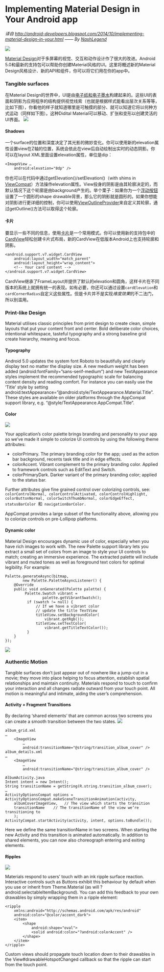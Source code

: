 Implementing Material Design in Your Android app
==============

*译自 http://android-developers.blogspot.com/2014/10/implementing-material-design-in-your.html —— By [NashLegend](https://github.com/NashLegend)*

![](https://raw.githubusercontent.com/NashLegend/ProjectBabel/master/images/title1.png)

[Material Design](http://www.google.com/design/spec/#utm_campaign=L-Developer-launch)对于多屏幕的视觉、交互和动作设计作了很大的改进。Android 5.0和最新的支持包可以帮助你创建Material风格的UI。这里将概述新的Material Design风格设计、新的API和组件，你可以将它们用在你的app中。

### Tangible surfaces ###

在Material Design的世界中，UI是由[电子纸和电子墨水](https://www.youtube.com/watch?v=YaG_ljfzeUw)构建起来的。这些UI的表面和阴影为应用程序的结构提供视觉线索（也就是根据样式能看出层次关系等等，比如下图），你看他的样子就知道哪里是可触摸的部分、就可以知道它将以何种方式运动（同样如下图）。这种Didital Material可以移动、扩张和变形以创建灵活的UI界面。 
![](https://raw.githubusercontent.com/NashLegend/ProjectBabel/master/images/layering.gif)

#### Shadows ####

一个surface的位置和深度决定了其光影的微妙变化。你可以使用新的elevation属性设置view在Z轴的位置，系统会依此在view后自动绘制出实时的动态阴影。你可以在layout XML里面设置elevation属性，单位是dip：
```
<ImageView …
    android:elevation="8dp" />
```
你也可以在代码中通过getElevation()/setElevation()（with shims in [ViewCompat](https://developer.android.com/reference/android/support/v4/view/ViewCompat.html?utm_campaign=L-Developer-launch)）方法操作elevation属性。View投身的阴影是由其轮廓决定的，而默认情况下这个轮廓是由background产生的。举个栗子：如果你为一个[浮动按钮](http://www.google.com/design/spec/patterns/promoted-actions.html?utm_campaign=L-Developer-launch#promoted-actions-floating-action-button)设置了一个圆形的shape drawable背景，那么它的阴影就是圆形的。如果你想能对阴影进行更详细的控制，你可以使用[ViewOutlineProvider](https://developer.android.com/reference/android/view/ViewOutlineProvider.html?utm_campaign=L-Developer-launch)来自定义其轮廓，通过getOutline()方法可以取得这个轮廓。

#### 卡片 ####
要显示一些不同的信息，使用[卡片](http://www.google.com/design/spec/components/cards.html#utm_campaign=L-Developer-launch)是一个常用模式。你可以使用新的支持包中的[CardView](https://developer.android.com/reference/android/support/v7/widget/CardView.html?utm_campaign=L-Developer-launch)轻松创建卡片式布局，新的CardView在低版本Android上也支持轮廓和阴影。
```
<android.support.v7.widget.CardView
    android:layout_width="match_parent"
    android:layout_height="wrap_content">
    <!-- Your card content -->
</android.support.v7.widget.CardView>
```
CardView继承了FrameLayout并提供了默认的elevation和圆角，这样卡片在不同版本的系统上就拥有统一的表现。如有必要，你还可以通过设置`cardElevation`和`cardCornerRadius`自定义这些属性。但是卡片并不是实现*维度效果*的不二法门，所以别滥用。

### Print-like Design ###
Material utilises classic principles from print design to create clean, simple layouts that put your content front and center. Bold deliberate color choices, intentional whitespace, tasteful typography and a strong baseline grid create hierarchy, meaning and focus.

#### Typography ####
Android 5.0 updates the system font Roboto to beautifully and clearly display text no matter the display size. A new medium weight has been added (android:fontFamily=”sans-serif-medium”) and new TextAppearance styles implement the recommended typographic scale for balancing content density and reading comfort. For instance you can easily use the ‘Title’ style by setting android:textAppearance=”@android:style/TextAppearance.Material.Title”. These styles are available on older platforms through the AppCompat support library, e.g. “@style/TextAppearance.AppCompat.Title”.

#### Color ####
![](https://raw.githubusercontent.com/NashLegend/ProjectBabel/master/images/color_attribs.png)

Your application’s color palette brings branding and personality to your app so we’ve made it simple to colorize UI controls by using the following theme attributes:

- colorPrimary. The primary branding color for the app; used as the action bar background, recents task title and in edge effects.
- colorAccent. Vibrant complement to the primary branding color. Applied to framework controls such as EditText and Switch.
- colorPrimaryDark. Darker variant of the primary branding color; applied to the status bar.

Further attributes give fine grained control over colorizing controls, see: `colorControlNormal, colorControlActivated, colorControlHighlight, colorButtonNormal, colorSwitchThumbNormal, colorEdgeEffect, statusBarColor `和` navigationBarColor.`

AppCompat provides a large subset of the functionality above, allowing you to colorize controls on pre-Lollipop platforms.

#### Dynamic color ####
 
Material Design encourages dynamic use of color, especially when you have rich images to work with. The new Palette support library lets you extract a small set of colors from an image to style your UI controls to match; creating an immersive experience. The extracted palette will include vibrant and muted tones as well as foreground text colors for optimal legibility. For example:
```
Palette.generateAsync(bitmap,
        new Palette.PaletteAsyncListener() {
    @Override
    public void onGenerated(Palette palette) {
         Palette.Swatch vibrant =
                 palette.getVibrantSwatch();
          if (swatch != null) {
              // If we have a vibrant color
              // update the title TextView
              titleView.setBackgroundColor(
                  vibrant.getRgb());
              titleView.setTextColor(
                  vibrant.getTitleTextColor());
          }
    }
});
```
![](https://raw.githubusercontent.com/NashLegend/ProjectBabel/master/images/palette2.gif)

### Authentic Motion ###
Tangible surfaces don’t just appear out of nowhere like a jump-cut in a movie; they move into place helping to focus attention, establish spatial relationships and maintain continuity. Materials respond to touch to confirm your interaction and all changes radiate outward from your touch point. All motion is meaningful and intimate, aiding the user’s comprehension.

#### Activity + Fragment Transitions ####
By declaring ‘shared elements’ that are common across two screens you can create a smooth transition between the two states.
![](https://raw.githubusercontent.com/NashLegend/ProjectBabel/master/images/activity_transitions.gif)
```
album_grid.xml
…
    <ImageView
        …
        android:transitionName="@string/transition_album_cover" />
album_details.xml
…
    <ImageView
        …
        android:transitionName="@string/transition_album_cover" />

AlbumActivity.java
Intent intent = new Intent();
String transitionName = getString(R.string.transition_album_cover);
…
ActivityOptionsCompat options =
ActivityOptionsCompat.makeSceneTransitionAnimation(activity,
    albumCoverImageView,   // The view which starts the transition
    transitionName    // The transitionName of the view we’re transitioning to
    );
ActivityCompat.startActivity(activity, intent, options.toBundle());
```

Here we define the same transitionName in two screens. When starting the new Activity and this transition is animated automatically. In addition to shared elements, you can now also choreograph entering and exiting elements.

#### Ripples ####

![](https://raw.githubusercontent.com/NashLegend/ProjectBabel/master/images/ripple.gif)

Materials respond to users’ touch with an ink ripple surface reaction. Interactive controls such as Buttons exhibit this behaviour by default when you use or inherit from Theme.Material (as will ?android:selectableItemBackground). You can add this feedback to your own drawables by simply wrapping them in a ripple element:
```
<ripple
    xmlns:android="http://schemas.android.com/apk/res/android"
    android:color="@color/accent_dark">
    <item>
        <shape
            android:shape="oval">
            <solid android:color="?android:colorAccent" />
        </shape>
    </item>
</ripple>
```
Custom views should propagate touch location down to their drawables in the View#drawableHotspotChanged callback so that the ripple can start from the touch point.